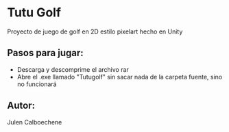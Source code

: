 # Tutu Golf  
Proyecto de juego de golf en 2D estilo pixelart hecho en Unity

## Pasos para jugar:  
- Descarga y descomprime el archivo rar
- Abre el .exe llamado "Tutugolf" sin sacar nada de la carpeta fuente, sino no funcionará

## Autor:  
Julen Calboechene
